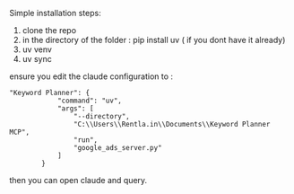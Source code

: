 Simple installation steps:
1. clone the repo 
2. in the directory of the folder : pip install uv ( if you dont have it already)
3. uv venv
4. uv sync

ensure you edit the claude configuration to :
```
"Keyword Planner": {
            "command": "uv",
            "args": [
                "--directory",
                "C:\\Users\\Rentla.in\\Documents\\Keyword Planner MCP",
                "run",
                "google_ads_server.py"
            ]
        }
```

then you can open claude and query.
